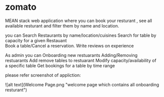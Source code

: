 # zomato
MEAN stack web application where you can book your resturant , see all available resturant and filter them by name and location.

you can Search Restaurants by name/location/cuisines
Search for table by capacity for a given Restauant  
Book a table/Cancel a reservation.
Write reviews on experience

As admin you can Onboarding new restuarants 
Adding/Removing restuarants
Add remove tables to restuarant
Modify capacity/availability of a specific table
Get bookings for a table by time range

please refer screenshot of appliction:

![alt text](Welcome Page.png "welcome page which contains all onboarding resturant")




